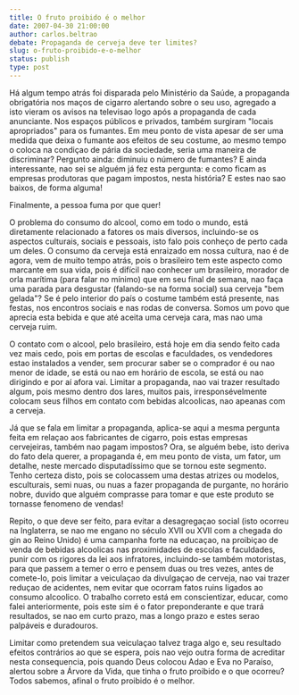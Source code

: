 ```yaml
---
title: O fruto proibido é o melhor
date: 2007-04-30 21:00:00
author: carlos.beltrao
debate: Propaganda de cerveja deve ter limites?
slug: o-fruto-proibido-e-o-melhor
status: publish 
type: post
---
```


Há algum tempo atrás foi disparada pelo Ministério da Saúde, a propaganda obrigatória nos maços de cigarro alertando sobre o seu uso, agregado a isto vieram os avisos na televisao logo após a propaganda de cada anunciante. Nos espaços públicos e privados, também surgiram "locais apropriados" para os fumantes. Em meu ponto de vista apesar de ser uma medida que deixa o fumante aos efeitos de seu costume, ao mesmo tempo o coloca na condiçao de pária da sociedade, seria uma maneira de discriminar? Pergunto ainda: diminuiu o número de fumantes? E ainda interessante, nao sei se alguém já fez esta pergunta: e como ficam as empresas produtoras que pagam impostos, nesta história? E estes nao sao baixos, de forma alguma!   

Finalmente, a pessoa fuma por que quer!  

O problema do consumo do alcool, como em todo o mundo, está diretamente relacionado a fatores os mais diversos, incluindo-se os aspectos culturais, sociais e pessoais, isto falo pois conheço de perto cada um deles. O consumo da cerveja está enraizado em nossa cultura, nao é de agora, vem de muito tempo atrás, pois o brasileiro tem este aspecto como marcante em sua vida, pois é difícil nao conhecer um brasileiro, morador de orla marítima (para falar no mínimo) que em seu final de semana, nao faça uma parada para desgustar (falando-se na forma social) sua cerveja "bem gelada"? Se é pelo interior do país o costume também está presente, nas festas, nos encontros sociais e nas rodas de conversa. Somos um povo que aprecia esta bebida e que até aceita uma cerveja cara, mas nao uma cerveja ruim.  

O contato com o alcool, pelo brasileiro, está hoje em dia sendo feito cada vez mais cedo, pois em portas de escolas e faculdades, os vendedores estao instalados a vender, sem procurar saber se o comprador é ou nao menor de idade, se está ou nao em horário de escola, se está ou nao dirigindo e por aí afora vai. Limitar a propaganda, nao vai trazer resultado algum, pois mesmo dentro dos lares, muitos pais, irresponsévelmente colocam seus filhos em contato com bebidas alcoolicas, nao apeanas com a cerveja.  

Já que se fala em limitar a propaganda, aplica-se aqui a mesma pergunta feita em relaçao aos fabricantes de cigarro, pois estas empresas cervejeiras, também nao pagam impostos? Ora, se alguém bebe, isto deriva do fato dela querer, a propaganda é, em meu ponto de vista, um fator, um detalhe, neste mercado disputadíssimo que se tornou este segmento. Tenho certeza disto, pois se colocassem uma destas atrizes ou modelos, esculturais, semi nuas, ou nuas a fazer propaganda de purgante, no horário nobre, duvido que alguém comprasse para tomar e que este produto se tornasse fenomeno de vendas!  

Repito, o que deve ser feito, para evitar a desagregaçao social (isto ocorreu na Inglaterra, se nao me engano no século XVII ou XVII com a chegada do gin ao Reino Unido) é uma campanha forte na educaçao, na proibiçao de venda de bebidas alcoolicas nas proximidades de escolas e faculdades, punir com os rigores da lei aos infratores, incluindo-se também motoristas, para que passem a temer o erro e pensem duas ou tres vezes, antes de comete-lo, pois limitar a veiculaçao da divulgaçao de cerveja, nao vai trazer reduçao de acidentes, nem evitar que ocorram fatos ruins ligados ao consumo alcoolico. O trabalho correto está em conscientizar, educar, como falei anteriormente, pois este sim é o fator preponderante e que trará resultados, se nao em curto prazo, mas a longo prazo e estes serao palpáveis e duradouros.  

Limitar como pretendem sua veiculaçao talvez traga algo e, seu resultado efeitos contrários ao que se espera, pois nao vejo outra forma de acreditar nesta consequencia, pois quando Deus colocou Adao e Eva no Paraíso, alertou sobre a Árvore da Vida, que tinha o fruto proibido e o que ocorreu? Todos sabemos, afinal o fruto proibido é o melhor.
